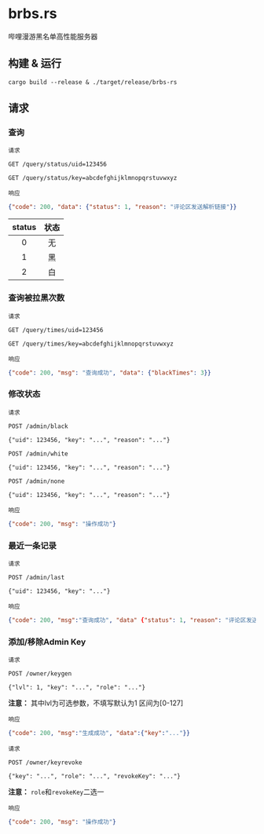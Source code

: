 # brbs.rs
哔哩漫游黑名单高性能服务器

## 构建 & 运行
`cargo build --release & ./target/release/brbs-rs`

## 请求
### 查询
`请求`
```http 
GET /query/status/uid=123456
```
```http
GET /query/status/key=abcdefghijklmnopqrstuvwxyz
```
`响应`
```json
{"code": 200, "data": {"status": 1, "reason": "评论区发送解析链接"}}
```
| status | 状态 |
| :----: | :-: |
|   0    | 无 |
|   1    | 黑 |
|   2    | 白 |

### 查询被拉黑次数
`请求`
```http
GET /query/times/uid=123456
```
```http
GET /query/times/key=abcdefghijklmnopqrstuvwxyz
```
`响应`
```json
{"code": 200, "msg": "查询成功", "data": {"blackTimes": 3}}
```

### 修改状态
`请求`
```http
POST /admin/black

{"uid": 123456, "key": "...", "reason": "..."}
```
```http
POST /admin/white

{"uid": 123456, "key": "...", "reason": "..."}
```
```http
POST /admin/none

{"uid": 123456, "key": "...", "reason": "..."}
```
`响应`
```json
{"code": 200, "msg": "操作成功"}
```

### 最近一条记录
`请求`
```http
POST /admin/last

{"uid": 123456, "key": "..."}
```
`响应`
```json
{"code": 200, "msg":"查询成功", "data" {"status": 1, "reason": "评论区发送解析链接", "opRole": "admin", "timestamp": 1653490177054}}
```

### 添加/移除Admin Key
`请求`
```http
POST /owner/keygen

{"lvl": 1, "key": "...", "role": "..."}
```
**注意：** 其中lvl为可选参数，不填写默认为1 区间为\[0-127\]  
  
`响应`
```json
{"code": 200, "msg":"生成成功", "data":{"key":"..."}}
```
  
`请求`
```http
POST /owner/keyrevoke

{"key": "...", "role": "...", "revokeKey": "..."}
```
**注意：** `role`和`revokeKey`二选一   
  
`响应`
```json
{"code": 200, "msg": "操作成功"}
```
